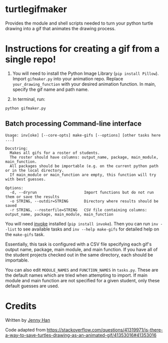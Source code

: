 # turtlegifmaker
Provides the module and shell scripts needed to turn your python turtle drawing into a gif that animates the drawing process.

# Instructions for creating a gif from a single repo! 
1. You will need to install the Python Image Library (`pip install Pillow`). Import `gifmaker.py` into your animation repo. Replace `your_drawing_function` with your desired animation function. In main, specify the gif name and path name.

2. In terminal, run:   
```
python gifmaker.py
```


## Batch processing Command-line interface

```
Usage: inv[oke] [--core-opts] make-gifs [--options] [other tasks here ...]

Docstring:
  Makes all gifs for a roster of students. 
  The roster should have columns: output_name, package, main_module, main_function.
  All packages should be importable (e.g. on the current python path or in the local directory.
  If main_module or main_function are empty, this function will try with best guesses.

Options:
  -d, --dryrun                     Import functions but do not run them or save the results
  -o STRING, --outdir=STRING       Directory where results should be saved
  -r STRING, --rosterfile=STRING   CSV file containing columns: output_name, package, main_module, main_function
```

You will need [invoke](http://www.pyinvoke.org/) installed (`pip install invoke`). Then you can run `inv --list` to see 
available tasks and `inv --help make-gifs` for detailed help on the `make-gifs`
task. 

Essentially, this task is configured with a CSV file specifying each gif's
output name, package, main module, and main function. If you have all of the
student projects checked out in the same directory, each should be importable. 

You can also edit `MODULE_NAMES` and `FUNCTION_NAMES` in `tasks.py`. These are
the default names which are tried when attempting to import. If main module and 
main function are not specified for a given student, only these default guesses
are used.


# Credits
Written by [Jenny Han](https://github.com/jennylihan)

Code adapted from https://stackoverflow.com/questions/41319971/is-there-a-way-to-save-turtles-drawing-as-an-animated-gif/41353016#41353016
